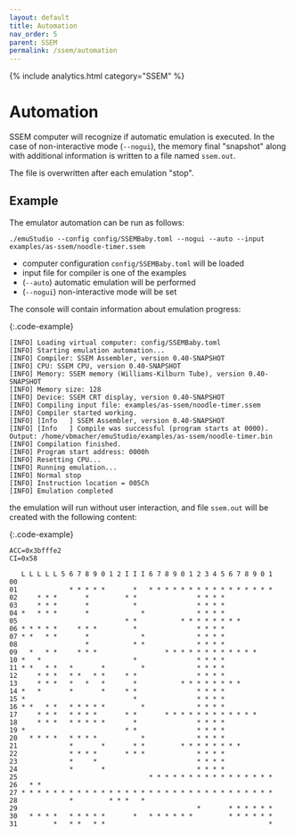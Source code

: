 ```yaml
---
layout: default
title: Automation
nav_order: 5
parent: SSEM
permalink: /ssem/automation
---
```


{% include analytics.html category="SSEM" %}

# Automation

SSEM computer will recognize if automatic emulation is executed. In the case of non-interactive mode (`--nogui`),
the memory final "snapshot" along with additional information is written to a file named `ssem.out`.

The file is overwritten after each emulation "stop".

## Example

The emulator automation can be run as follows:

    ./emuStudio --config config/SSEMBaby.toml --nogui --auto --input examples/as-ssem/noodle-timer.ssem

- computer configuration `config/SSEMBaby.toml` will be loaded
- input file for compiler is one of the examples
- (`--auto`) automatic emulation will be performed
- (`--nogui`) non-interactive mode will be set

The console will contain information about emulation progress:

{:.code-example}
```
[INFO] Loading virtual computer: config/SSEMBaby.toml
[INFO] Starting emulation automation...
[INFO] Compiler: SSEM Assembler, version 0.40-SNAPSHOT
[INFO] CPU: SSEM CPU, version 0.40-SNAPSHOT
[INFO] Memory: SSEM memory (Williams-Kilburn Tube), version 0.40-SNAPSHOT
[INFO] Memory size: 128
[INFO] Device: SSEM CRT display, version 0.40-SNAPSHOT
[INFO] Compiling input file: examples/as-ssem/noodle-timer.ssem
[INFO] Compiler started working.
[INFO] [Info   ] SSEM Assembler, version 0.40-SNAPSHOT
[INFO] [Info   ] Compile was successful (program starts at 0000). Output: /home/vbmacher/emuStudio/examples/as-ssem/noodle-timer.bin
[INFO] Compilation finished.
[INFO] Program start address: 0000h
[INFO] Resetting CPU...
[INFO] Running emulation...
[INFO] Normal stop
[INFO] Instruction location = 005Ch
[INFO] Emulation completed
```

the emulation will run without user interaction, and file `ssem.out` will be created with the following content:

{:.code-example}
```
ACC=0x3bfffe2
CI=0x58

   L L L L L 5 6 7 8 9 0 1 2 I I I 6 7 8 9 0 1 2 3 4 5 6 7 8 9 0 1
00                                                                 
01             * * * * *       *   * * * * * * * * * * * * * * * * 
02     * * *       *         * *               * * * *             
03     * * *       *           *               * * * *             
04 *   * * *       *             *             * * * *             
05                           * *           * * * * * * * *         
06 * * * * *     * * *         *               * * * *             
07 * *   * *       *             *             * * * *             
08                 *           * *             * * * *             
09   *   * *     * * *                 * * * * * * * * * * * *     
10 *   *                       *               * * * *             
11 * *   * *   *       *         *             * * * *             
12     * * *   * *   * *     * *               * * * *             
13     * * *   *   *   *       *           * * * * * * * *         
14 *   *       *       *     * *               * * * *             
15 *                           *               * * * *             
16 * *   * *   * * * * *         *             * * * *             
17     * * *   * * * *       * *       * * * * * * * * * * * *     
18     * * *   * * * * *       *               * * * *             
19 *                         * *               * * * *             
20   * * * *   * * * *           *             * * * *             
21             *       *       * *         * * * * * * * *         
22             * * * *       * * *             * * * *             
23             *     *                         * * * *             
24             *       *                       * * * *             
25                                 * * * * * * * * * * * * * * * * 
26   * *                                                           
27 * * * * * * * * * * * * * * * * * * * * * * * * * * * * * * * * 
28             *         * * *   *                                 
29                                             *       * * * * * * 
30   * * * *   * * * * *       *   * * * * * *         * * * * * * 
31         *   * *   * *                                         * 
```
